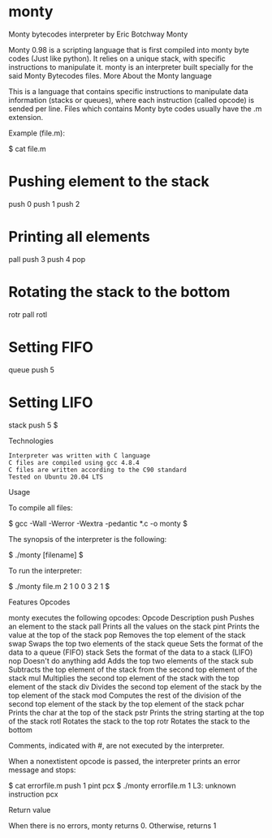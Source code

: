 # monty
Monty bytecodes interpreter by Eric Botchway
Monty

Monty 0.98 is a scripting language that is first compiled into monty byte codes (Just like python). It relies on a unique stack, with specific instructions to manipulate it. monty is an interpreter built specially for the said Monty Bytecodes files.
More About the Monty language

This is a language that contains specific instructions to manipulate data information (stacks or queues), where each instruction (called opcode) is sended per line. Files which contains Monty byte codes usually have the .m extension.

Example (file.m):

$ cat file.m
# Pushing element to the stack
push 0
push 1
push 2
# Printing all elements
pall
push 3
push 4
pop
# Rotating the stack to the bottom
rotr
pall
rotl
# Setting FIFO
queue
push 5
# Setting LIFO
stack
push 5
$

Technologies

    Interpreter was written with C language
    C files are compiled using gcc 4.8.4
    C files are written according to the C90 standard
    Tested on Ubuntu 20.04 LTS

Usage

To compile all files:

$ gcc -Wall -Werror -Wextra -pedantic *.c -o monty
$

The synopsis of the interpreter is the following:

$ ./monty [filename]
$

To run the interpreter:

$ ./monty file.m
2
1
0
0
3
2
1
$

Features
Opcodes

monty executes the following opcodes:
Opcode 	Description
push 	Pushes an element to the stack
pall 	Prints all the values on the stack
pint 	Prints the value at the top of the stack
pop 	Removes the top element of the stack
swap 	Swaps the top two elements of the stack
queue 	Sets the format of the data to a queue (FIFO)
stack 	Sets the format of the data to a stack (LIFO)
nop 	Doesn't do anything
add 	Adds the top two elements of the stack
sub 	Subtracts the top element of the stack from the second top element of the stack
mul 	Multiplies the second top element of the stack with the top element of the stack
div 	Divides the second top element of the stack by the top element of the stack
mod 	Computes the rest of the division of the second top element of the stack by the top element of the stack
pchar 	Prints the char at the top of the stack
pstr 	Prints the string starting at the top of the stack
rotl 	Rotates the stack to the top
rotr 	Rotates the stack to the bottom

Comments, indicated with #, are not executed by the interpreter.

When a nonextistent opcode is passed, the interpreter prints an error message and stops:

$ cat errorfile.m
push 1
pint
pcx
$ ./monty errorfile.m
1
L3: unknown instruction pcx

Return value

When there is no errors, monty returns 0. Otherwise, returns 1
